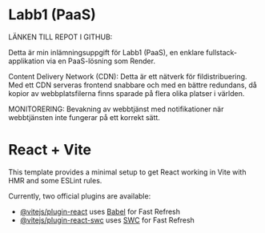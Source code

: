 
# Labb1 (PaaS)
LÄNKEN TILL REPOT I GITHUB:

Detta är min inlämningsuppgift för Labb1 (PaaS), en enklare fullstack-applikation via en PaaS-lösning som Render.

Content Delivery Network (CDN): 
Detta är ett nätverk för fildistribuering. Med ett CDN serveras frontend snabbare och med en bättre redundans, då kopior av webbplatsfilerna finns sparade på flera olika platser i världen. 

MONITORERING:
Bevakning av webbtjänst med notifikationer när webbtjänsten inte fungerar på ett korrekt sätt.



# React + Vite

This template provides a minimal setup to get React working in Vite with HMR and some ESLint rules.

Currently, two official plugins are available:

- [@vitejs/plugin-react](https://github.com/vitejs/vite-plugin-react/blob/main/packages/plugin-react/README.md) uses [Babel](https://babeljs.io/) for Fast Refresh
- [@vitejs/plugin-react-swc](https://github.com/vitejs/vite-plugin-react-swc) uses [SWC](https://swc.rs/) for Fast Refresh

